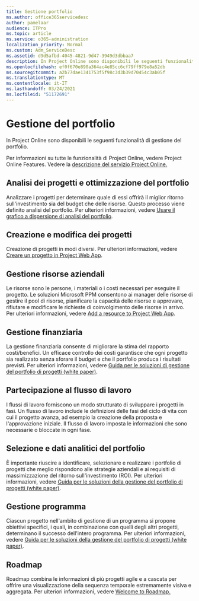 ```yaml
---
title: Gestione portfolio
ms.author: office365servicedesc
author: pamelaar
audience: ITPro
ms.topic: article
ms.service: o365-administration
localization_priority: Normal
ms.custom: Adm_ServiceDesc
ms.assetid: d9d5afbd-4045-4821-9d47-3949d3dbbaa7
description: In Project Online sono disponibili le seguenti funzionalità di gestione del portfolio.
ms.openlocfilehash: ef0f670e890a364ac4e85cc6cf79ff979e8a52db
ms.sourcegitcommit: a2b77dae1341753f5f98c3d3b39d70454c3ab05f
ms.translationtype: MT
ms.contentlocale: it-IT
ms.lasthandoff: 03/24/2021
ms.locfileid: "51172691"
---
```

# <a name="portfolio-management"></a>Gestione del portfolio

In Project Online sono disponibili le seguenti funzionalità di gestione del portfolio.
  
Per informazioni su tutte le funzionalità di Project Online, vedere Project Online Features. Vedere la [descrizione del servizio Project Online.](project-online-service-description.md)
  
## <a name="analyze-projects-and-optimize-portfolio"></a>Analisi dei progetti e ottimizzazione del portfolio

Analizzare i progetti per determinare quale di essi offrirà il miglior ritorno sull'investimento sia del budget che delle risorse. Questo processo viene definito analisi del portfolio. Per ulteriori informazioni, vedere [Usare il grafico a dispersione di analisi del portfolio](https://go.microsoft.com/fwlink/?LinkID=823665&amp;clcid=0x409).
  
## <a name="create-and-edit-projects"></a>Creazione e modifica dei progetti

Creazione di progetti in modi diversi. Per ulteriori informazioni, vedere [Creare un progetto in Project Web App](https://go.microsoft.com/fwlink/?LinkID=746895&amp;clcid=0x409).
  
## <a name="enterprise-resource-management"></a>Gestione risorse aziendali

Le risorse sono le persone, i materiali o i costi necessari per eseguire il progetto. Le soluzioni Microsoft PPM consentono ai manager delle risorse di gestire il pool di risorse, pianificare la capacità delle risorse e approvare, rifiutare e modificare le richieste di coinvolgimento delle risorse in arrivo. Per ulteriori informazioni, vedere [Add a resource to Project Web App](https://go.microsoft.com/fwlink/p/?LinkId=271320).
  
## <a name="financial-management"></a>Gestione finanziaria

La gestione finanziaria consente di migliorare la stima del rapporto costi/benefici. Un efficace controllo dei costi garantisce che ogni progetto sia realizzato senza sforare il budget e che il portfolio produca i risultati previsti. Per ulteriori informazioni, vedere [Guida per le soluzioni di gestione del portfolio di progetti (white paper)](/project/project-server-2013-and-2016).
  
## <a name="participate-in-workflow"></a>Partecipazione al flusso di lavoro

I flussi di lavoro forniscono un modo strutturato di sviluppare i progetti in fasi. Un flusso di lavoro include le definizioni delle fasi del ciclo di vita con cui il progetto avanza, ad esempio la creazione della proposta e l'approvazione iniziale. Il flusso di lavoro imposta le informazioni che sono necessarie o bloccate in ogni fase.
  
## <a name="portfolio-analytics-and-selection"></a>Selezione e dati analitici del portfolio

È importante riuscire a identificare, selezionare e realizzare i portfolio di progetti che meglio rispondono alle strategie aziendali e ai requisiti di massimizzazione del ritorno sull'investimento (ROI). Per ulteriori informazioni, vedere [Guida per le soluzioni della gestione del portfolio di progetti (white paper)](/project/project-server-2013-and-2016).
  
## <a name="program-management"></a>Gestione programma

Ciascun progetto nell'ambito di gestione di un programma si propone obiettivi specifici, i quali, in combinazione con quelli degli altri progetti, determinano il successo dell'intero programma. Per ulteriori informazioni, vedere [Guida per le soluzioni della gestione del portfolio di progetti (white paper)](/project/project-server-2013-and-2016).
  
## <a name="roadmap"></a>Roadmap

Roadmap combina le informazioni di più progetti agile e a cascata per offrire una visualizzazione della sequenza temporale estremamente visiva e aggregata. Per ulteriori informazioni, vedere [Welcome to Roadmap.](https://support.office.com/article/video-welcome-to-roadmap-57764149-51b8-468f-a50d-9ea6a4fd835a)